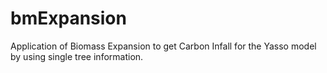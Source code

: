 # bmExpansion
Application of Biomass Expansion to get Carbon Infall for the Yasso model by using single tree information.


